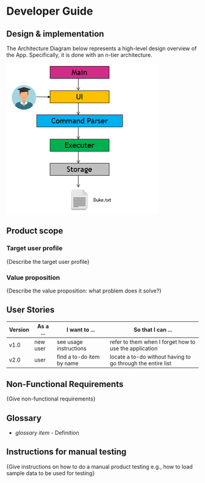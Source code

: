 # Developer Guide

## Design & implementation
The Architecture Diagram below represents a high-level design overview of the App. Specifically, it is done with an n-tier architecture.

![here](Architecture_Diagram.PNG)



## Product scope
### Target user profile

{Describe the target user profile}

### Value proposition

{Describe the value proposition: what problem does it solve?}

## User Stories

|Version| As a ... | I want to ... | So that I can ...|
|--------|----------|---------------|------------------|
|v1.0|new user|see usage instructions|refer to them when I forget how to use the application|
|v2.0|user|find a to-do item by name|locate a to-do without having to go through the entire list|

## Non-Functional Requirements

{Give non-functional requirements}

## Glossary

* *glossary item* - Definition

## Instructions for manual testing

{Give instructions on how to do a manual product testing e.g., how to load sample data to be used for testing}
<!--stackedit_data:
eyJoaXN0b3J5IjpbMTQ2MDQ4NzIyMCwxODE4NTAxOTUwLC0xOD
A2MDI2MCwyMDE1MDYyMTEwLDExNTIwOTkxODMsMTc1ODM5NzYx
NF19
-->
